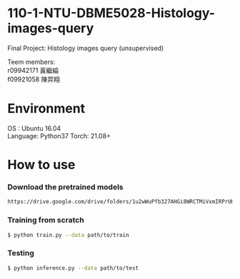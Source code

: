 # 110-1-NTU-DBME5028-Histology-images-query
Final Project: Histology images query (unsupervised)

Teem members:\
r09942171 黃繼綸 \
f09921058 陳羿翔

# Environment
OS : Ubuntu 16.04 \
Language: Python37
Torch: 21.08+

# How to use
### Download the pretrained models
```bash
https://drive.google.com/drive/folders/1u2wWuPfb327AHGi8WRCTMiVxmIRPrUHg?usp=sharing
```

### Training from scratch
```bash
$ python train.py --data path/to/train
```

### Testing
```bash
$ python inference.py --data path/to/test
```
